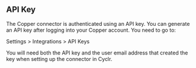 
## API Key ##

The Copper connector is authenticated using an API key. You can generate an API key after logging into your Copper account. You need to go to:

 Settings > Integrations > API Keys

You will need both the API key and the user email address that created the key when setting up the connector in Cyclr.
